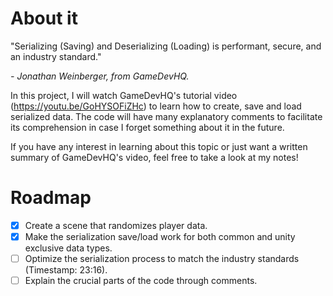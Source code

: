 # About it
"Serializing (Saving) and Deserializing (Loading) is performant, secure, and an industry standard."

_- Jonathan Weinberger, from GameDevHQ._

 In this project, I will watch GameDevHQ's tutorial video (https://youtu.be/GoHYSOFiZHc) to learn how to create, save and load serialized data. The code will have many explanatory comments to facilitate its comprehension in case I forget something about it in the future.
 
If you have any interest in learning about this topic or just want a written summary of GameDevHQ's video, feel free to take a look at my notes!

# Roadmap
- [x] Create a scene that randomizes player data.
- [x] Make the serialization save/load work for both common and unity exclusive data types.
- [ ] Optimize the serialization process to match the industry standards (Timestamp: 23:16).
- [ ] Explain the crucial parts of the code through comments.
